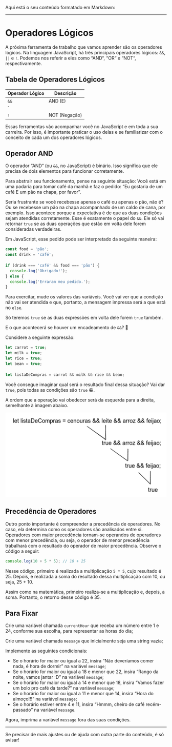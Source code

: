 Aqui está o seu conteúdo formatado em Markdown:

---

# Operadores Lógicos

A próxima ferramenta de trabalho que vamos aprender são os operadores lógicos. Na linguagem JavaScript, há três principais operadores lógicos: `&&`, `||` e `!`. Podemos nos referir a eles como “AND“, “OR“ e “NOT“, respectivamente.

## Tabela de Operadores Lógicos

| Operador Lógico | Descrição          |
|-----------------|--------------------|
| `&&`            | AND (E)            |
| `||`            | OR (Ou)            |
| `!`             | NOT (Negação)      |

Essas ferramentas vão acompanhar você no JavaScript e em toda a sua carreira. Por isso, é importante praticar o uso delas e se familiarizar com o conceito de cada um dos operadores lógicos.

## Operador AND

O operador “AND“ (ou `&&`, no JavaScript) é binário. Isso significa que ele precisa de dois elementos para funcionar corretamente.

Para abstrair seu funcionamento, pense na seguinte situação: Você está em uma padaria para tomar café da manhã e faz o pedido: “Eu gostaria de um café E um pão na chapa, por favor”.

Seria frustrante se você recebesse apenas o café ou apenas o pão, não é? Ou se recebesse um pão na chapa acompanhado de um caldo de cana, por exemplo. Isso acontece porque a expectativa é de que as duas condições sejam atendidas corretamente. Esse é exatamente o papel do `&&`. Ele só vai retornar `true` se as duas operações que estão em volta dele forem consideradas verdadeiras.

Em JavaScript, esse pedido pode ser interpretado da seguinte maneira:

```javascript
const food = 'pão';
const drink = 'café';

if (drink === 'café' && food === 'pão') {
  console.log('Obrigado!');
} else {
  console.log('Erraram meu pedido.');
}
```

Para exercitar, mude os valores das variáveis. Você vai ver que a condição não vai ser atendida e que, portanto, a mensagem impressa será a que está no `else`.

Só teremos `true` se as duas expressões em volta dele forem `true` também.

E o que acontecerá se houver um encadeamento de `&&`? 🤔

Considere a seguinte expressão:

```javascript
let carrot = true;
let milk = true;
let rice = true;
let bean = true;

let listaDeCompras = carrot && milk && rice && bean;
```

Você consegue imaginar qual será o resultado final dessa situação? Vai dar `true`, pois todas as condições são `true` 😀.

A ordem que a operação vai obedecer será da esquerda para a direita, semelhante à imagem abaixo.

![alt text](images/2.png)

## Precedência de Operadores

Outro ponto importante é compreender a precedência de operadores. No caso, ela determina como os operadores são analisados entre si. Operadores com maior precedência tornam-se operandos de operadores com menor precedência, ou seja, o operador de menor precedência trabalhará com o resultado do operador de maior precedência. Observe o código a seguir:

```javascript
console.log(10 + 5 * 5); // 10 + 25
```

Nesse código, primeiro é realizada a multiplicação `5 * 5`, cujo resultado é 25. Depois, é realizada a soma do resultado dessa multiplicação com 10, ou seja, 25 + 10.

Assim como na matemática, primeiro realiza-se a multiplicação e, depois, a soma. Portanto, o retorno desse código é 35.

## Para Fixar

Crie uma variável chamada `currentHour` que receba um número entre 1 e 24, conforme sua escolha, para representar as horas do dia;

Crie uma variável chamada `message` que inicialmente seja uma string vazia;

Implemente as seguintes condicionais:

- Se o horário for maior ou igual a 22, insira “Não deveríamos comer nada, é hora de dormir” na variável `message`;
- Se o horário for maior ou igual a 18 e menor que 22, insira “Rango da noite, vamos jantar :D” na variável `message`;
- Se o horário for maior ou igual a 14 e menor que 18, insira “Vamos fazer um bolo pro café da tarde?” na variável `message`;
- Se o horário for maior ou igual a 11 e menor que 14, insira “Hora do almoço!!!” na variável `message`;
- Se o horário estiver entre 4 e 11, insira “Hmmm, cheiro de café recém-passado” na variável `message`.

Agora, imprima a variável `message` fora das suas condições.

---

Se precisar de mais ajustes ou de ajuda com outra parte do conteúdo, é só avisar!